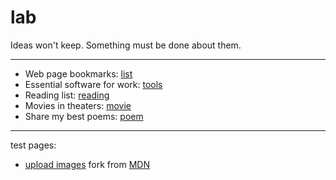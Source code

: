 # lab

Ideas won't keep. Something must be done about them.

----

- Web page bookmarks: [list](http://dtun.org/lab/list.html)
- Essential software for work: [tools](http://dtun.org/lab/tools.html)
- Reading list: [reading](http://dtun.org/lab/reading.html)
- Movies in theaters: [movie](http://dtun.org/lab/movie.html)
- Share my best poems: [poem](http://dtun.org/lab/poem.html)

----

test pages:

- [upload images](http://dtun.org/lab/test/uploadImage.html) fork from [MDN](https://developer.mozilla.org/en-US/docs/Web/HTML/Element/input/file)
